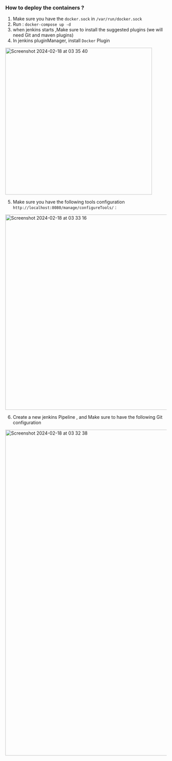 ### How to deploy the containers ?

1. Make sure you have the `docker.sock` in `/var/run/docker.sock`
2. Run : `docker-compose up -d`
3. when jenkins starts ,Make sure to install the suggested plugins (we will need Git and maven plugins)
4. In jenkins pluginManager,  install `Docker` Plugin

<img width="458" alt="Screenshot 2024-02-18 at 03 35 40" src="https://github.com/karami4yasser/spring-ci-cd-sonar/assets/83478271/a6040ebd-76f2-491f-99e5-6de486fd8e1d">


5. Make sure you have the following tools configuration `http://localhost:8080/manage/configureTools/` :

<img width="609" alt="Screenshot 2024-02-18 at 03 33 16" src="https://github.com/karami4yasser/spring-ci-cd-sonar/assets/83478271/2a010e91-9eec-4265-8e1e-c64069d6e98a">


6. Create a new jenkins Pipeline , and Make sure to have the following Git configuration

<img width="1016" alt="Screenshot 2024-02-18 at 03 32 38" src="https://github.com/karami4yasser/spring-ci-cd-sonar/assets/83478271/58f244d2-40aa-430c-a247-71937130f1cc">
